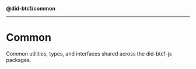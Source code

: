 **@did-btc1/common**

***

# Common

Common utilities, types, and interfaces shared across the did-btc1-js packages.
